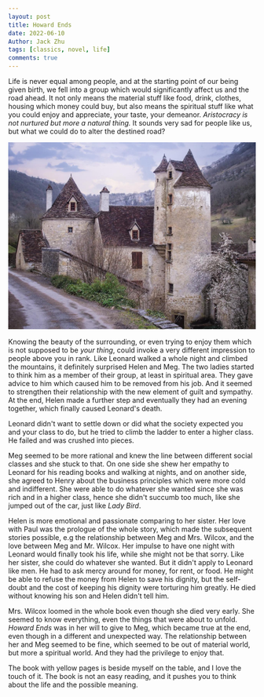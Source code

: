 ```yaml
---
layout: post
title: Howard Ends
date: 2022-06-10
Author: Jack Zhu
tags: [classics, novel, life]
comments: true
---
```


Life is never equal among people, and at the starting point of our being given birth, we fell into a group
which would significantly affect us and the road ahead. It not only means the material stuff like food, drink,
clothes, housing which money could buy, but also means the spiritual stuff like what you could enjoy and appreciate,
your taste, your demeanor. *Aristocracy is not nurtured but more a natural thing.* It sounds very sad for people
like us, but what we could do to alter the destined road?

![mansion](../images/mansion.png)

Knowing the beauty of the surrounding, or even trying to enjoy them which is not supposed to be *your thing*, could
invoke a very different impression to people above you in rank. Like Leonard walked a whole night and climbed the mountains,
it definitely surprised Helen and Meg. The two ladies started to think him as a member of their group, at least in
spiritual area. They gave advice to him which caused him to be removed from his job. And it seemed to strengthen their
relationship with the new element of guilt and sympathy. At the end, Helen made a further step and eventually they had an 
evening together, which finally caused Leonard's death.

Leonard didn't want to settle down or did what the society expected you and your class to do, but he tried to climb the ladder
to enter a higher class. He failed and was crushed into pieces.

Meg seemed to be more rational and knew the line between different social classes and she stuck to that. On one side she shew her
empathy to Leonard for his reading books and walking at nights, and on another side, she agreed to Henry about the business
principles which were more cold and indifferent. She were able to do whatever she wanted since she was rich and in a higher class, hence
she didn't succumb too much, like she jumped out of the car, just like *Lady Bird*.

Helen is more emotional and passionate comparing to her sister. Her love with Paul was the prologue of the whole story, which made
the subsequent stories possible, e.g the relationship between Meg and Mrs. Wilcox, and the love between Meg and Mr. Wilcox. Her
impulse to have one night with Leonard would finally took his life, while she might not be that sorry. Like her sister, she could do
whatever she wanted. But it didn't apply to Leonard like men. He had to ask mercy around for money, for rent, or food. He might be able
to refuse the money from Helen to save his dignity, but the self-doubt and the cost of keeping his dignity were torturing him greatly.
He died without knowing his son and Helen didn't tell him.

Mrs. Wilcox loomed in the whole book even though she died very early. She seemed to know everything, even the things that were about to unfold.
*Howard Ends* was in her will to give to Meg, which became true at the end, even though in a different and unexpected way. The relationship
between her and Meg seemed to be fine, which seemed to be out of material world, but more a spiritual world. And they had the privilege to 
enjoy that.

The book with yellow pages is beside myself on the table, and I love the touch of it. The book is not an easy reading, and it pushes you
to think about the life and the possible meaning.